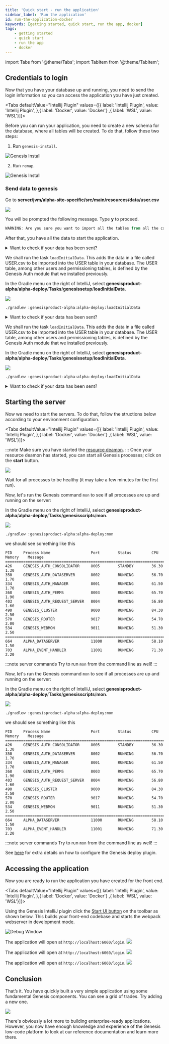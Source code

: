 ```yaml
---
title: 'Quick start - run the application'
sidebar_label: 'Run the application'
id: run-the-application-docker
keywords: [getting started, quick start, run the app, docker]
tags:
    - getting started
    - quick start
    - run the app
    - docker
---
```

import Tabs from '@theme/Tabs';
import TabItem from '@theme/TabItem';

## Credentials to login

Now that you have your database up and running, you need to send the login information so you can access the application you have just created.

<Tabs defaultValue="Intellij Plugin" values={[{ label: 'Intellij Plugin', value: 'Intellij Plugin', },{ label: 'Docker', value: 'Docker'} ,{ label: 'WSL', value: 'WSL'}]}>
<TabItem value="Intellij Plugin">

Before you can run your application, you need to create a new schema for the database, where all tables will be created. To do that, follow these two steps:

1. Run `genesis-install`.

![Genesis Install](/img/intellij-genesisInstall.png)

2. Run `remap`.

![Genesis Install](/img/intellij-remap.png)


<h3>Send data to genesis</h3>

Go to **server/jvm/alpha-site-specific/src/main/resources/data/user.csv**

![](/img/import_csv_to_genesis.png)

You will be prompted the following message. Type **y** to proceed.

```powershell
WARNING: Are you sure you want to import all the tables from all the csv files to the database? (y/n)
```

After that, you have all the data to start the application.

<details>
  <summary>Want to check if your data has been sent?</summary>
  To check your database, Genesis Intellij plugin has the following script 

  ![](/img/DbMon-script.png)

  type `table USER` and then `search 1` you will be displayed the following:

```kotlin
==================================
Genesis Database Monitor
Enter 'help' for a list of commands
==================================
DbMon>table USER
DbMon:USER>search 1
==================================
USER
==================================
Field Name                               Value                                    Type                
===========================================================================================
TIMESTAMP                                2023-04-20 18:59:04.080(n:0,s:1428)      NANO_TIMESTAMP      
COMPANY_ID                                                                        STRING              
COMPANY_NAME                             GENESIS                                  STRING              
DOMAIN                                                                            STRING              
EMAIL_ADDRESS                            jane.dee@genesis.global                  STRING              
FIRST_NAME                               Jane                                     STRING              
LAST_LOGIN                               2016-04-28                               DATE                
LAST_NAME                                Dee                                      STRING              
ONLINE                                   false                                    BOOLEAN             
PASSWORD                                 1cf46a0c2148f6399159ff576768d715b5207... STRING              
PASSWORD_EXPIRY_DATETIME                                                          DATETIME            
REFRESH_TOKEN                            dPbpA8ej38DzoEG44t0lyLrjeL80TMqR         STRING              
STATUS                                   ENABLED                                  STRING              
USER_NAME                                JaneDee                                  STRING              
-------------------------------------------------------------------------------------------
-------------------------------------------------------------------------------------------
Total Results:  1
DbMon:USER>
```
</details>

</TabItem>

<TabItem value = 'Docker'>

We shall run the task `loadInitialData`. This adds the data in a file called USER.csv to be imported into the USER table in your database. The USER table, among other users and permissioning tables, is defined by the Genesis Auth module that we installed previously. 

In the Gradle menu on the right of IntelliJ, select **genesisproduct-alpha**/**alpha-deploy**/**Tasks**/**genesissetup**/**loadInitialData**.

![](/img/load-initial-data.png)

```shell title='Running loadInitialData from the command line'
./gradlew :genesisproduct-alpha:alpha-deploy:loadInitialData
```

<details>
  <summary>Want to check if your data has been sent?</summary>

To check your database, in the Gradle menu on the right of IntelliJ, select **genesisproduct-alpha**/**alpha-deploy**/**Tasks**/**genesisscripts**/**DbMon**.

![](/img/using-dbmon.png)

```shell title='Running DbMon from the command line'
./gradlew :genesisproduct-alpha:alpha-deploy:DbMon
```

  type `table USER` and then `search 1` you will be displayed the following:

```kotlin
==================================
Genesis Database Monitor
Enter 'help' for a list of commands
==================================
DbMon>table USER
DbMon:USER>search 1
==================================
USER
==================================
Field Name                               Value                                    Type                
===========================================================================================
TIMESTAMP                                2023-04-20 18:59:04.080(n:0,s:1428)      NANO_TIMESTAMP      
COMPANY_ID                                                                        STRING              
COMPANY_NAME                             GENESIS                                  STRING              
DOMAIN                                                                            STRING              
EMAIL_ADDRESS                            jane.dee@genesis.global                  STRING              
FIRST_NAME                               Jane                                     STRING              
LAST_LOGIN                               2016-04-28                               DATE                
LAST_NAME                                Dee                                      STRING              
ONLINE                                   false                                    BOOLEAN             
PASSWORD                                 1cf46a0c2148f6399159ff576768d715b5207... STRING              
PASSWORD_EXPIRY_DATETIME                                                          DATETIME            
REFRESH_TOKEN                            dPbpA8ej38DzoEG44t0lyLrjeL80TMqR         STRING              
STATUS                                   ENABLED                                  STRING              
USER_NAME                                JaneDee                                  STRING              
-------------------------------------------------------------------------------------------
-------------------------------------------------------------------------------------------
Total Results:  1
DbMon:USER>
```

</details>
</TabItem>

<TabItem value = 'WSL'>

We shall run the task `loadInitialData`. This adds the data in a file called USER.csv to be imported into the USER table in your database. The USER table, among other users and permissioning tables, is defined by the Genesis Auth module that we installed previously. 

In the Gradle menu on the right of IntelliJ, select **genesisproduct-alpha**/**alpha-deploy**/**Tasks**/**genesissetup**/**loadInitialData**.

![](/img/load-initial-data.png)

```shell title='Running loadInitialData from the command line'
./gradlew :genesisproduct-alpha:alpha-deploy:loadInitialData
```

<details>
  <summary>Want to check if your data has been sent?</summary>

To check your database, in the Gradle menu on the right of IntelliJ, select **genesisproduct-alpha**/**alpha-deploy**/**Tasks**/**genesisscripts**/**DbMon**.

![](/img/using-dbmon.png)

```shell title='Running DbMon from the command line'
./gradlew :genesisproduct-alpha:alpha-deploy:DbMon
```

  type `table USER` and then `search 1` you will be displayed the following:

```kotlin
==================================
Genesis Database Monitor
Enter 'help' for a list of commands
==================================
DbMon>table USER
DbMon:USER>search 1
==================================
USER
==================================
Field Name                               Value                                    Type                
===========================================================================================
TIMESTAMP                                2023-04-20 18:59:04.080(n:0,s:1428)      NANO_TIMESTAMP      
COMPANY_ID                                                                        STRING              
COMPANY_NAME                             GENESIS                                  STRING              
DOMAIN                                                                            STRING              
EMAIL_ADDRESS                            jane.dee@genesis.global                  STRING              
FIRST_NAME                               Jane                                     STRING              
LAST_LOGIN                               2016-04-28                               DATE                
LAST_NAME                                Dee                                      STRING              
ONLINE                                   false                                    BOOLEAN             
PASSWORD                                 1cf46a0c2148f6399159ff576768d715b5207... STRING              
PASSWORD_EXPIRY_DATETIME                                                          DATETIME            
REFRESH_TOKEN                            dPbpA8ej38DzoEG44t0lyLrjeL80TMqR         STRING              
STATUS                                   ENABLED                                  STRING              
USER_NAME                                JaneDee                                  STRING              
-------------------------------------------------------------------------------------------
-------------------------------------------------------------------------------------------
Total Results:  1
DbMon:USER>
```
</details>

</TabItem>
</Tabs>

## Starting the server

Now we need to start the servers. To do that, follow the structions below according to your environment configuration.

<Tabs defaultValue="Intellij Plugin" values={[{ label: 'Intellij Plugin', value: 'Intellij Plugin', },{ label: 'Docker', value: 'Docker'} ,{ label: 'WSL', value: 'WSL'}]}>
<TabItem value="Intellij Plugin">

:::note
Make sure you have started the [resource deamon](../../../server/tooling/intellij-plugin/#remap).
:::
Once your resource deamon has started, you can start all Genesis processes; click on the **start** button.

![](/img/genesis_deamon.png)

Wait for all processes to be healthy (it may take a few minutes for the first run).

</TabItem>
<TabItem value="Docker">

Now, let's run the Genesis command `mon` to see if all processes are up and running on the server:

In the Gradle menu on the right of IntelliJ, select **genesisproduct-alpha**/**alpha-deploy**/**Tasks**/**genesisscripts**/**mon**.

![](/img/using-mon.png)

```shell title='Running mon from the command line'
./gradlew :genesisproduct-alpha:alpha-deploy:mon
```

we should see something like this

```shell
PID     Process Name                  Port        Status         CPU       Memory    Message
===============================================================================================
426     GENESIS_AUTH_CONSOLIDATOR     8005        STANDBY        36.30     1.30
350     GENESIS_AUTH_DATASERVER       8002        RUNNING        56.70     1.70
334     GENESIS_AUTH_MANAGER          8001        RUNNING        61.50     1.70
368     GENESIS_AUTH_PERMS            8003        RUNNING        65.70     1.90
403     GENESIS_AUTH_REQUEST_SERVER   8004        RUNNING        56.80     1.60
490     GENESIS_CLUSTER               9000        RUNNING        84.30     2.50
570     GENESIS_ROUTER                9017        RUNNING        54.70     2.00
534     GENESIS_WEBMON                9011        RUNNING        51.30     2.50
===============================================================================================
664     ALPHA_DATASERVER              11000       RUNNING        58.10     1.50
703     ALPHA_EVENT_HANDLER           11001       RUNNING        71.30     2.20
```

:::note server commands
Try to run `mon` from the command line as well!
:::

</TabItem>
<TabItem value="WSL">

Now, let's run the Genesis command `mon` to see if all processes are up and running on the server:

In the Gradle menu on the right of IntelliJ, select **genesisproduct-alpha**/**alpha-deploy**/**Tasks**/**genesisscripts**/**mon**.

![](/img/using-mon.png)

```shell title='Running mon from the command line'
./gradlew :genesisproduct-alpha:alpha-deploy:mon
```

we should see something like this

```shell
PID     Process Name                  Port        Status         CPU       Memory    Message
===============================================================================================
426     GENESIS_AUTH_CONSOLIDATOR     8005        STANDBY        36.30     1.30
350     GENESIS_AUTH_DATASERVER       8002        RUNNING        56.70     1.70
334     GENESIS_AUTH_MANAGER          8001        RUNNING        61.50     1.70
368     GENESIS_AUTH_PERMS            8003        RUNNING        65.70     1.90
403     GENESIS_AUTH_REQUEST_SERVER   8004        RUNNING        56.80     1.60
490     GENESIS_CLUSTER               9000        RUNNING        84.30     2.50
570     GENESIS_ROUTER                9017        RUNNING        54.70     2.00
534     GENESIS_WEBMON                9011        RUNNING        51.30     2.50
===============================================================================================
664     ALPHA_DATASERVER              11000       RUNNING        58.10     1.50
703     ALPHA_EVENT_HANDLER           11001       RUNNING        71.30     2.20
```

:::note server commands
Try to run `mon` from the command line as well!
:::

See [here](/getting-started/prerequisites/gradle-deploy-plugin/) for extra details on how to configure the Genesis deploy plugin.


</TabItem>

</Tabs>

## Accessing the application

Now you are ready to run the application you have created for the front end.

<Tabs defaultValue="Intellij Plugin" values={[{ label: 'Intellij Plugin', value: 'Intellij Plugin', },{ label: 'Docker', value: 'Docker'} ,{ label: 'WSL', value: 'WSL'}]}>
<TabItem value="Intellij Plugin">

Using the Genesis IntelliJ plugin click the [Start UI button](../../../server/tooling/intellij-plugin/#starting-the-ui) on the toolbar as shown below. This builds your front-end codebase and starts the webpack webserver in development mode.

![Debug Window](/img/intellij-ui.png)

The application will open at `http://localhost:6060/login`.
![](/img/btfe--positions-example--login.png)

</TabItem>
<TabItem value="Docker">

The application will open at `http://localhost:6060/login`.
![](/img/btfe--positions-example--login.png)


</TabItem>
<TabItem value="WSL">

The application will open at `http://localhost:6060/login`.
![](/img/btfe--positions-example--login.png)


</TabItem>

</Tabs>


## Conclusion
That’s it. You have quickly built a very simple application using some fundamental Genesis components. You can see a grid of trades. Try adding a new one.

![](/img/quickstart-app-final.png)

There's obviously a lot more to building enterprise-ready applications. However, you now have enough knowledge and experience of the Genesis low-code platform to look at our reference documentation and learn more there.

